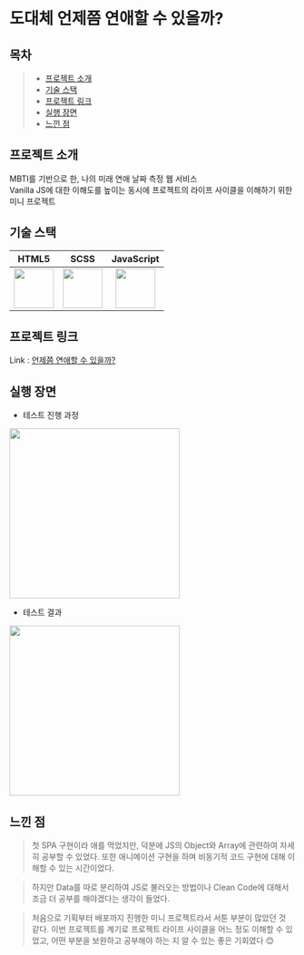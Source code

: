 # 도대체 언제쯤 연애할 수 있을까?


## 목차

> - [프로젝트 소개](#프로젝트-소개)  
> - [기술 스택](#기술-스택)  
> - [프로젝트 링크](#프로젝트-링크)  
> - [실행 장면](#실행-장면)  
> - [느낀 점](#느낀-점)


## 프로젝트 소개

MBTI를 기반으로 한, 나의 미래 연애 날짜 측정 웹 서비스  
Vanilla JS에 대한 이해도를 높이는 동시에 프로젝트의 라이프 사이클을 이해하기 위한 미니 프로젝트

## 기술 스택

| HTML5 | SCSS | JavaScript |
|:---:|:---:|:--------:|
|<img width=70 src='https://user-images.githubusercontent.com/62230430/168433535-c4dfed5d-dc0a-4bb0-a579-a96c2f36d10e.png' />|<img width=70 src='https://user-images.githubusercontent.com/62230430/168432652-02350ea1-1686-445b-a79a-abeedba4217e.png' />|<img width=70 src='https://user-images.githubusercontent.com/62230430/168433239-381bb68c-219a-48fb-acc0-d7cd64c5061f.png' />|



## 프로젝트 링크

Link : [언제쯤 연애할 수 있을까?](https://jisu00.github.io/When-can-I-Love/views/start)


## 실행 장면

- 테스트 진행 과정

<img width=300 src='https://user-images.githubusercontent.com/62230430/168436364-353a8a74-32df-462f-a0c3-00827b8023cd.gif' />

- 테스트 결과

<img width=300 src='https://user-images.githubusercontent.com/62230430/168436398-c3890c5c-4b35-40be-b7db-0f5cbd7024af.gif' />


## 느낀 점

> 첫 SPA 구현이라 애를 먹었지만, 덕분에 JS의 Object와 Array에 관련하여 자세히 공부할 수 있었다. 또한 애니메이션 구현을 하며 비동기적 코드 구현에 대해 이해할 수 있는 시간이었다.

> 하지만 Data를 따로 분리하여 JS로 불러오는 방법이나 Clean Code에 대해서 조금 더 공부를 해야겠다는 생각이 들었다.  

> 처음으로 기획부터 배포까지 진행한 미니 프로젝트라서 서툰 부분이 많았던 것 같다. 이번 프로젝트를 계기로 프로젝트 라이프 사이클을 어느 정도 이해할 수 있었고, 어떤 부분을 보완하고 공부해야 하는 지 알 수 있는 좋은 기회였다 😊

